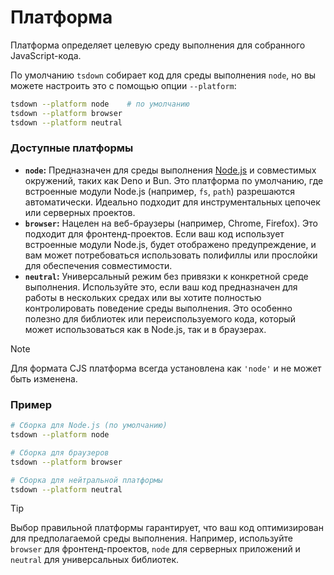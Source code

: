 # Платформа

Платформа определяет целевую среду выполнения для собранного JavaScript-кода.

По умолчанию `tsdown` собирает код для среды выполнения `node`, но вы можете настроить это с помощью опции `--platform`:

```bash
tsdown --platform node    # по умолчанию
tsdown --platform browser
tsdown --platform neutral
```

### Доступные платформы

- **`node`:** Предназначен для среды выполнения [Node.js](https://nodejs.org/) и совместимых окружений, таких как Deno и Bun. Это платформа по умолчанию, где встроенные модули Node.js (например, `fs`, `path`) разрешаются автоматически. Идеально подходит для инструментальных цепочек или серверных проектов.
- **`browser`:** Нацелен на веб-браузеры (например, Chrome, Firefox). Это подходит для фронтенд-проектов. Если ваш код использует встроенные модули Node.js, будет отображено предупреждение, и вам может потребоваться использовать полифиллы или прослойки для обеспечения совместимости.
- **`neutral`:** Универсальный режим без привязки к конкретной среде выполнения. Используйте это, если ваш код предназначен для работы в нескольких средах или вы хотите полностью контролировать поведение среды выполнения. Это особенно полезно для библиотек или переиспользуемого кода, который может использоваться как в Node.js, так и в браузерах.

> [!NOTE]
> Для формата CJS платформа всегда установлена как `'node'` и не может быть изменена.

### Пример

```bash
# Сборка для Node.js (по умолчанию)
tsdown --platform node

# Сборка для браузеров
tsdown --platform browser

# Сборка для нейтральной платформы
tsdown --platform neutral
```

> [!TIP]
> Выбор правильной платформы гарантирует, что ваш код оптимизирован для предполагаемой среды выполнения. Например, используйте `browser` для фронтенд-проектов, `node` для серверных приложений и `neutral` для универсальных библиотек.
